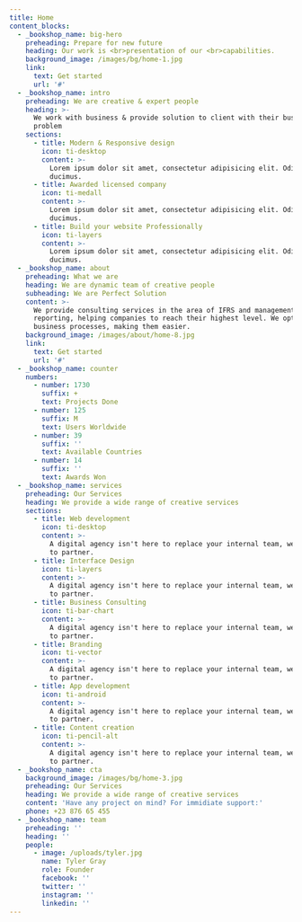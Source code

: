 ```yaml
---
title: Home
content_blocks:
  - _bookshop_name: big-hero
    preheading: Prepare for new future
    heading: Our work is <br>presentation of our <br>capabilities.
    background_image: /images/bg/home-1.jpg
    link:
      text: Get started
      url: '#'
  - _bookshop_name: intro
    preheading: We are creative & expert people
    heading: >-
      We work with business & provide solution to client with their business
      problem
    sections:
      - title: Modern & Responsive design
        icon: ti-desktop
        content: >-
          Lorem ipsum dolor sit amet, consectetur adipisicing elit. Odit,
          ducimus.
      - title: Awarded licensed company
        icon: ti-medall
        content: >-
          Lorem ipsum dolor sit amet, consectetur adipisicing elit. Odit,
          ducimus.
      - title: Build your website Professionally
        icon: ti-layers
        content: >-
          Lorem ipsum dolor sit amet, consectetur adipisicing elit. Odit,
          ducimus.
  - _bookshop_name: about
    preheading: What we are
    heading: We are dynamic team of creative people
    subheading: We are Perfect Solution
    content: >-
      We provide consulting services in the area of IFRS and management
      reporting, helping companies to reach their highest level. We optimize
      business processes, making them easier.
    background_image: /images/about/home-8.jpg
    link:
      text: Get started
      url: '#'
  - _bookshop_name: counter
    numbers:
      - number: 1730
        suffix: +
        text: Projects Done
      - number: 125
        suffix: M
        text: Users Worldwide
      - number: 39
        suffix: ''
        text: Available Countries
      - number: 14
        suffix: ''
        text: Awards Won
  - _bookshop_name: services
    preheading: Our Services
    heading: We provide a wide range of creative services
    sections:
      - title: Web development
        icon: ti-desktop
        content: >-
          A digital agency isn't here to replace your internal team, we're here
          to partner.
      - title: Interface Design
        icon: ti-layers
        content: >-
          A digital agency isn't here to replace your internal team, we're here
          to partner.
      - title: Business Consulting
        icon: ti-bar-chart
        content: >-
          A digital agency isn't here to replace your internal team, we're here
          to partner.
      - title: Branding
        icon: ti-vector
        content: >-
          A digital agency isn't here to replace your internal team, we're here
          to partner.
      - title: App development
        icon: ti-android
        content: >-
          A digital agency isn't here to replace your internal team, we're here
          to partner.
      - title: Content creation
        icon: ti-pencil-alt
        content: >-
          A digital agency isn't here to replace your internal team, we're here
          to partner.
  - _bookshop_name: cta
    background_image: /images/bg/home-3.jpg
    preheading: Our Services
    heading: We provide a wide range of creative services
    content: 'Have any project on mind? For immidiate support:'
    phone: +23 876 65 455
  - _bookshop_name: team
    preheading: ''
    heading: ''
    people:
      - image: /uploads/tyler.jpg
        name: Tyler Gray
        role: Founder
        facebook: ''
        twitter: ''
        instagram: ''
        linkedin: ''
---
```

